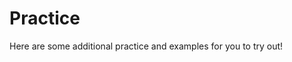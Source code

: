 # Practice

Here are some additional practice and examples for you to try out!


```

```


```

```


```

```


```

```


```

```
